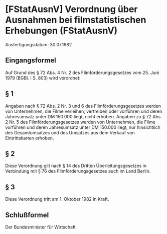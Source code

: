 # [FStatAusnV] Verordnung über Ausnahmen bei filmstatistischen Erhebungen  (FStatAusnV)

Ausfertigungsdatum: 30.07.1982

 

## Eingangsformel

Auf Grund des § 72 Abs. 4 Nr. 2 des Filmförderungsgesetzes vom 25. Juni 1979 (BGBl. I S. 803) wird verordnet:


## § 1

Angaben nach § 72 Abs. 2 Nr. 3 und 6 des Filmförderungsgesetzes werden von Unternehmen, die Filme verleihen, vertreiben oder vorführen und deren Jahresumsatz unter DM 150.000 liegt, nicht erhoben. Angaben zu § 72 Abs. 2 Nr. 5 des Filmförderungsgesetzes werden von Unternehmen, die Filme vorführen und deren Jahresumsatz unter DM 150.000 liegt, nur hinsichtlich des Gesamtumsatzes und des Umsatzes aus dem Verkauf von Eintrittskarten erhoben.


## § 2

Diese Verordnung gilt nach § 14 des Dritten Überleitungsgesetzes in Verbindung mit § 76 des Filmförderungsgesetzes auch im Land Berlin.


## § 3

Diese Verordnung tritt am 1. Oktober 1982 in Kraft.


## Schlußformel

Der Bundesminister für Wirtschaft
